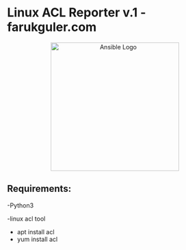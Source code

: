 # Linux ACL Reporter v.1 -farukguler.com

<p align="center">
  <img src="https://blog.noblinkyblinky.com/wp-content/uploads/2020/05/highres_467012712.png" alt="Ansible Logo" width="300"/>
</p>

## Requirements:
-Python3

-linux acl tool
- apt install acl
- yum install acl
